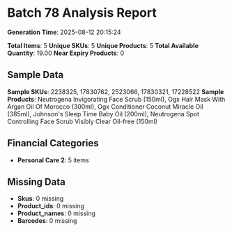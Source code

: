 # Batch 78 Analysis Report

**Generation Time**: 2025-08-12 20:15:24

**Total Items**: 5
**Unique SKUs**: 5
**Unique Products**: 5
**Total Available Quantity**: 19.00
**Near Expiry Products**: 0

## Sample Data
**Sample SKUs**: 2238325, 17830762, 2523066, 17830321, 17228522
**Sample Products**: Neutrogena Invigorating Face Scrub (150ml), Ogx Hair Mask With Argan Oil Of Morocco (300ml), Ogx Conditioner Coconut Miracle Oil (385ml), Johnson's Sleep Time Baby Oil (200ml), Neutrogena Spot Controlling Face Scrub Visibly Clear Oil-free (150ml)

## Financial Categories
- **Personal Care 2**: 5 items

## Missing Data
- **Skus**: 0 missing
- **Product_ids**: 0 missing
- **Product_names**: 0 missing
- **Barcodes**: 0 missing
